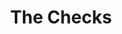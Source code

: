---
title: 'The Checks'
taxonomy:
    category:
        - episode
episode: 7 
pc: 807         
written: Steve O'Donnell and Tom Gammill & Max Pross |
directed: Andy Ackerman
aired: November 7, 1996
imdb: 
wiki: 
---